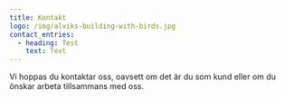 ```yaml
---
title: Kontakt
logo: /img/alviks-building-with-birds.jpg
contact_entries:
  - heading: Test
    text: Text
---
```

Vi hoppas du kontaktar oss, oavsett om det är du som kund eller om du önskar arbeta tillsammans med oss.
